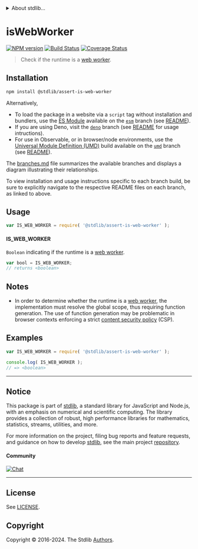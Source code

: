 <!--

@license Apache-2.0

Copyright (c) 2018 The Stdlib Authors.

Licensed under the Apache License, Version 2.0 (the "License");
you may not use this file except in compliance with the License.
You may obtain a copy of the License at

   http://www.apache.org/licenses/LICENSE-2.0

Unless required by applicable law or agreed to in writing, software
distributed under the License is distributed on an "AS IS" BASIS,
WITHOUT WARRANTIES OR CONDITIONS OF ANY KIND, either express or implied.
See the License for the specific language governing permissions and
limitations under the License.

-->


<details>
  <summary>
    About stdlib...
  </summary>
  <p>We believe in a future in which the web is a preferred environment for numerical computation. To help realize this future, we've built stdlib. stdlib is a standard library, with an emphasis on numerical and scientific computation, written in JavaScript (and C) for execution in browsers and in Node.js.</p>
  <p>The library is fully decomposable, being architected in such a way that you can swap out and mix and match APIs and functionality to cater to your exact preferences and use cases.</p>
  <p>When you use stdlib, you can be absolutely certain that you are using the most thorough, rigorous, well-written, studied, documented, tested, measured, and high-quality code out there.</p>
  <p>To join us in bringing numerical computing to the web, get started by checking us out on <a href="https://github.com/stdlib-js/stdlib">GitHub</a>, and please consider <a href="https://opencollective.com/stdlib">financially supporting stdlib</a>. We greatly appreciate your continued support!</p>
</details>

# isWebWorker

[![NPM version][npm-image]][npm-url] [![Build Status][test-image]][test-url] [![Coverage Status][coverage-image]][coverage-url] <!-- [![dependencies][dependencies-image]][dependencies-url] -->

> Check if the runtime is a [web worker][mdn-web-workers-api].

<section class="installation">

## Installation

```bash
npm install @stdlib/assert-is-web-worker
```

Alternatively,

-   To load the package in a website via a `script` tag without installation and bundlers, use the [ES Module][es-module] available on the [`esm`][esm-url] branch (see [README][esm-readme]).
-   If you are using Deno, visit the [`deno`][deno-url] branch (see [README][deno-readme] for usage intructions).
-   For use in Observable, or in browser/node environments, use the [Universal Module Definition (UMD)][umd] build available on the [`umd`][umd-url] branch (see [README][umd-readme]).

The [branches.md][branches-url] file summarizes the available branches and displays a diagram illustrating their relationships.

To view installation and usage instructions specific to each branch build, be sure to explicitly navigate to the respective README files on each branch, as linked to above.

</section>

<section class="usage">

## Usage

```javascript
var IS_WEB_WORKER = require( '@stdlib/assert-is-web-worker' );
```

#### IS_WEB_WORKER

`Boolean` indicating if the runtime is a [web worker][mdn-web-workers-api].

```javascript
var bool = IS_WEB_WORKER;
// returns <boolean>
```

</section>

<!-- /.usage -->

<section class="notes">

## Notes

-   In order to determine whether the runtime is a [web worker][mdn-web-workers-api], the implementation must resolve the global scope, thus requiring function generation. The use of function generation may be problematic in browser contexts enforcing a strict [content security policy][mdn-csp] (CSP).

</section>

<!-- /.notes -->

<section class="examples">

## Examples

<!-- eslint no-undef: "error" -->

```javascript
var IS_WEB_WORKER = require( '@stdlib/assert-is-web-worker' );

console.log( IS_WEB_WORKER );
// => <boolean>
```

</section>

<!-- /.examples -->

<!-- Section for related `stdlib` packages. Do not manually edit this section, as it is automatically populated. -->

<section class="related">

</section>

<!-- /.related -->

<!-- Section for all links. Make sure to keep an empty line after the `section` element and another before the `/section` close. -->


<section class="main-repo" >

* * *

## Notice

This package is part of [stdlib][stdlib], a standard library for JavaScript and Node.js, with an emphasis on numerical and scientific computing. The library provides a collection of robust, high performance libraries for mathematics, statistics, streams, utilities, and more.

For more information on the project, filing bug reports and feature requests, and guidance on how to develop [stdlib][stdlib], see the main project [repository][stdlib].

#### Community

[![Chat][chat-image]][chat-url]

---

## License

See [LICENSE][stdlib-license].


## Copyright

Copyright &copy; 2016-2024. The Stdlib [Authors][stdlib-authors].

</section>

<!-- /.stdlib -->

<!-- Section for all links. Make sure to keep an empty line after the `section` element and another before the `/section` close. -->

<section class="links">

[npm-image]: http://img.shields.io/npm/v/@stdlib/assert-is-web-worker.svg
[npm-url]: https://npmjs.org/package/@stdlib/assert-is-web-worker

[test-image]: https://github.com/stdlib-js/assert-is-web-worker/actions/workflows/test.yml/badge.svg?branch=v0.2.2
[test-url]: https://github.com/stdlib-js/assert-is-web-worker/actions/workflows/test.yml?query=branch:v0.2.2

[coverage-image]: https://img.shields.io/codecov/c/github/stdlib-js/assert-is-web-worker/main.svg
[coverage-url]: https://codecov.io/github/stdlib-js/assert-is-web-worker?branch=main

<!--

[dependencies-image]: https://img.shields.io/david/stdlib-js/assert-is-web-worker.svg
[dependencies-url]: https://david-dm.org/stdlib-js/assert-is-web-worker/main

-->

[chat-image]: https://img.shields.io/gitter/room/stdlib-js/stdlib.svg
[chat-url]: https://app.gitter.im/#/room/#stdlib-js_stdlib:gitter.im

[stdlib]: https://github.com/stdlib-js/stdlib

[stdlib-authors]: https://github.com/stdlib-js/stdlib/graphs/contributors

[umd]: https://github.com/umdjs/umd
[es-module]: https://developer.mozilla.org/en-US/docs/Web/JavaScript/Guide/Modules

[deno-url]: https://github.com/stdlib-js/assert-is-web-worker/tree/deno
[deno-readme]: https://github.com/stdlib-js/assert-is-web-worker/blob/deno/README.md
[umd-url]: https://github.com/stdlib-js/assert-is-web-worker/tree/umd
[umd-readme]: https://github.com/stdlib-js/assert-is-web-worker/blob/umd/README.md
[esm-url]: https://github.com/stdlib-js/assert-is-web-worker/tree/esm
[esm-readme]: https://github.com/stdlib-js/assert-is-web-worker/blob/esm/README.md
[branches-url]: https://github.com/stdlib-js/assert-is-web-worker/blob/main/branches.md

[stdlib-license]: https://raw.githubusercontent.com/stdlib-js/assert-is-web-worker/main/LICENSE

[mdn-web-workers-api]: https://developer.mozilla.org/en-US/docs/Web/API/Web_Workers_API

[mdn-csp]: https://developer.mozilla.org/en-US/docs/Web/HTTP/CSP

</section>

<!-- /.links -->
